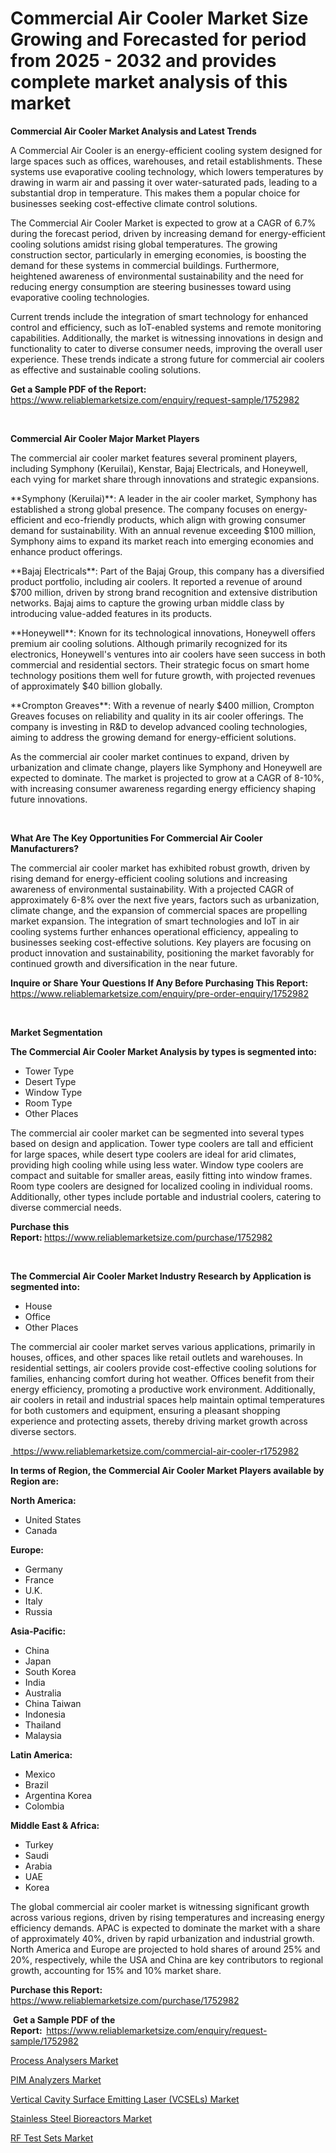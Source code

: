 <p><h1>Commercial Air Cooler Market Size Growing and Forecasted for period from 2025 - 2032 and provides complete market analysis of this market</h1></p><p><strong>Commercial Air Cooler Market Analysis and Latest Trends</strong></p>
<p><p>A Commercial Air Cooler is an energy-efficient cooling system designed for large spaces such as offices, warehouses, and retail establishments. These systems use evaporative cooling technology, which lowers temperatures by drawing in warm air and passing it over water-saturated pads, leading to a substantial drop in temperature. This makes them a popular choice for businesses seeking cost-effective climate control solutions.</p><p>The Commercial Air Cooler Market is expected to grow at a CAGR of 6.7% during the forecast period, driven by increasing demand for energy-efficient cooling solutions amidst rising global temperatures. The growing construction sector, particularly in emerging economies, is boosting the demand for these systems in commercial buildings. Furthermore, heightened awareness of environmental sustainability and the need for reducing energy consumption are steering businesses toward using evaporative cooling technologies.</p><p>Current trends include the integration of smart technology for enhanced control and efficiency, such as IoT-enabled systems and remote monitoring capabilities. Additionally, the market is witnessing innovations in design and functionality to cater to diverse consumer needs, improving the overall user experience. These trends indicate a strong future for commercial air coolers as effective and sustainable cooling solutions.</p></p>
<p><strong>Get a Sample PDF of the Report:&nbsp;</strong> <a href="https://www.reliablemarketsize.com/enquiry/request-sample/1752982?utm_campaign=1932&utm_medium=2&utm_source=Github&utm_content=ia&utm_term=10042025&utm_id=commercial-air-cooler">https://www.reliablemarketsize.com/enquiry/request-sample/1752982</a></p>
<p>&nbsp;</p>
<p><strong>Commercial Air Cooler Major Market Players</strong></p>
<p><p>The commercial air cooler market features several prominent players, including Symphony (Keruilai), Kenstar, Bajaj Electricals, and Honeywell, each vying for market share through innovations and strategic expansions.</p><p>**Symphony (Keruilai)**: A leader in the air cooler market, Symphony has established a strong global presence. The company focuses on energy-efficient and eco-friendly products, which align with growing consumer demand for sustainability. With an annual revenue exceeding $100 million, Symphony aims to expand its market reach into emerging economies and enhance product offerings.</p><p>**Bajaj Electricals**: Part of the Bajaj Group, this company has a diversified product portfolio, including air coolers. It reported a revenue of around $700 million, driven by strong brand recognition and extensive distribution networks. Bajaj aims to capture the growing urban middle class by introducing value-added features in its products.</p><p>**Honeywell**: Known for its technological innovations, Honeywell offers premium air cooling solutions. Although primarily recognized for its electronics, Honeywell's ventures into air coolers have seen success in both commercial and residential sectors. Their strategic focus on smart home technology positions them well for future growth, with projected revenues of approximately $40 billion globally.</p><p>**Crompton Greaves**: With a revenue of nearly $400 million, Crompton Greaves focuses on reliability and quality in its air cooler offerings. The company is investing in R&D to develop advanced cooling technologies, aiming to address the growing demand for energy-efficient solutions.</p><p>As the commercial air cooler market continues to expand, driven by urbanization and climate change, players like Symphony and Honeywell are expected to dominate. The market is projected to grow at a CAGR of 8-10%, with increasing consumer awareness regarding energy efficiency shaping future innovations.</p></p>
<p>&nbsp;</p>
<p><strong>What Are The Key Opportunities For Commercial Air Cooler Manufacturers?</strong></p>
<p><p>The commercial air cooler market has exhibited robust growth, driven by rising demand for energy-efficient cooling solutions and increasing awareness of environmental sustainability. With a projected CAGR of approximately 6-8% over the next five years, factors such as urbanization, climate change, and the expansion of commercial spaces are propelling market expansion. The integration of smart technologies and IoT in air cooling systems further enhances operational efficiency, appealing to businesses seeking cost-effective solutions. Key players are focusing on product innovation and sustainability, positioning the market favorably for continued growth and diversification in the near future.</p></p>
<p><strong>Inquire or Share Your Questions If Any Before Purchasing This Report:</strong> <a href="https://www.reliablemarketsize.com/enquiry/pre-order-enquiry/1752982?utm_campaign=1932&utm_medium=2&utm_source=Github&utm_content=ia&utm_term=10042025&utm_id=commercial-air-cooler">https://www.reliablemarketsize.com/enquiry/pre-order-enquiry/1752982</a></p>
<p>&nbsp;</p>
<p><strong>Market Segmentation</strong></p>
<p><strong>The Commercial Air Cooler Market Analysis by types is segmented into:</strong></p>
<p><ul><li>Tower Type</li><li>Desert Type</li><li>Window Type</li><li>Room Type</li><li>Other Places</li></ul></p>
<p><p>The commercial air cooler market can be segmented into several types based on design and application. Tower type coolers are tall and efficient for large spaces, while desert type coolers are ideal for arid climates, providing high cooling while using less water. Window type coolers are compact and suitable for smaller areas, easily fitting into window frames. Room type coolers are designed for localized cooling in individual rooms. Additionally, other types include portable and industrial coolers, catering to diverse commercial needs.</p></p>
<p><strong>Purchase this Report:&nbsp;</strong><a href="https://www.reliablemarketsize.com/purchase/1752982?utm_campaign=1932&utm_medium=2&utm_source=Github&utm_content=ia&utm_term=10042025&utm_id=commercial-air-cooler">https://www.reliablemarketsize.com/purchase/1752982</a></p>
<p>&nbsp;</p>
<p><strong>The Commercial Air Cooler Market Industry Research by Application is segmented into:</strong></p>
<p><ul><li>House</li><li>Office</li><li>Other Places</li></ul></p>
<p><p>The commercial air cooler market serves various applications, primarily in houses, offices, and other spaces like retail outlets and warehouses. In residential settings, air coolers provide cost-effective cooling solutions for families, enhancing comfort during hot weather. Offices benefit from their energy efficiency, promoting a productive work environment. Additionally, air coolers in retail and industrial spaces help maintain optimal temperatures for both customers and equipment, ensuring a pleasant shopping experience and protecting assets, thereby driving market growth across diverse sectors.</p></p>
<p><a href="https://www.reliablemarketsize.com/commercial-air-cooler-r1752982?utm_campaign=1932&utm_medium=2&utm_source=Github&utm_content=ia&utm_term=10042025&utm_id=commercial-air-cooler">&nbsp;https://www.reliablemarketsize.com/commercial-air-cooler-r1752982</a></p>
<p><strong>In terms of Region, the Commercial Air Cooler Market Players available by Region are:</strong></p>
<p>
    <p> <strong> North America: </strong>
        <ul>
            <li>United States</li>
            <li>Canada</li>
        </ul>
        </p> 
    <p> <strong> Europe: </strong>
        <ul>
            <li>Germany</li>
            <li>France</li>
            <li>U.K.</li>
            <li>Italy</li>
            <li>Russia</li>
        </ul>
        </p> 
    <p> <strong> Asia-Pacific: </strong>
        <ul>
            <li>China</li>
            <li>Japan</li>
            <li>South Korea</li>
            <li>India</li>
            <li>Australia</li>
            <li>China Taiwan</li>
            <li>Indonesia</li>
            <li>Thailand</li>
            <li>Malaysia</li>
        </ul>
        </p> 
    <p> <strong> Latin America: </strong>
        <ul>
            <li>Mexico</li>
            <li>Brazil</li>
            <li>Argentina Korea</li>
            <li>Colombia</li>
        </ul>
        </p> 
    <p> <strong> Middle East & Africa: </strong>
        <ul>
            <li>Turkey</li>
            <li>Saudi</li>
            <li>Arabia</li>
            <li>UAE</li>
            <li>Korea</li>
        </ul>
    </p>
    </p>
<p><p>The global commercial air cooler market is witnessing significant growth across various regions, driven by rising temperatures and increasing energy efficiency demands. APAC is expected to dominate the market with a share of approximately 40%, driven by rapid urbanization and industrial growth. North America and Europe are projected to hold shares of around 25% and 20%, respectively, while the USA and China are key contributors to regional growth, accounting for 15% and 10% market share.</p></p>
<p><strong>Purchase this Report: </strong><a href="https://www.reliablemarketsize.com/purchase/1752982?utm_campaign=1932&utm_medium=2&utm_source=Github&utm_content=ia&utm_term=10042025&utm_id=commercial-air-cooler">https://www.reliablemarketsize.com/purchase/1752982</a></p>
<p>&nbsp;<strong>Get a Sample PDF of the Report:&nbsp;&nbsp;</strong><a href="https://www.reliablemarketsize.com/enquiry/request-sample/1752982?utm_campaign=1932&utm_medium=2&utm_source=Github&utm_content=ia&utm_term=10042025&utm_id=commercial-air-cooler">https://www.reliablemarketsize.com/enquiry/request-sample/1752982</a></p>
<p><strong></strong></p>
<p><p><a href="https://github.com/baraohinze3x/Market-Research-Report-List-1/blob/main/process-analysers-market.md?utm_campaign=1932&utm_medium=2&utm_source=Github&utm_content=ia&utm_term=10042025&utm_id=commercial-air-cooler">Process Analysers Market</a></p><p><a href="https://github.com/asoauoldag3n/Market-Research-Report-List-1/blob/main/pim-analyzers-market.md?utm_campaign=1932&utm_medium=2&utm_source=Github&utm_content=ia&utm_term=10042025&utm_id=commercial-air-cooler">PIM Analyzers Market</a></p><p><a href="https://github.com/AKSHATREPORTPRIME/Market-Research-Report-List-7/blob/main/vertical-cavity-surface-emitting-laser-vcsels-market.md?utm_campaign=1932&utm_medium=2&utm_source=Github&utm_content=ia&utm_term=10042025&utm_id=commercial-air-cooler">Vertical Cavity Surface Emitting Laser (VCSELs) Market</a></p><p><a href="https://github.com/careymartta6/Market-Research-Report-List-1/blob/main/stainless-steel-bioreactors-market.md?utm_campaign=1932&utm_medium=2&utm_source=Github&utm_content=ia&utm_term=10042025&utm_id=commercial-air-cooler">Stainless Steel Bioreactors Market</a></p><p><a href="https://github.com/casalalimo40/Market-Research-Report-List-1/blob/main/rf-test-sets-market.md?utm_campaign=1932&utm_medium=2&utm_source=Github&utm_content=ia&utm_term=10042025&utm_id=commercial-air-cooler">RF Test Sets Market</a></p></p>